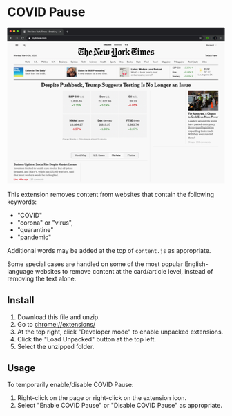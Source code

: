 # COVID Pause

![nytimes.com](images/covidpause.gif)

This extension removes content from websites that contain the following keywords:

* "COVID"
* "corona" or "virus",
* "quarantine"
* "pandemic"

Additional words may be added at the top of `content.js` as appropriate.

Some special cases are handled on some of the most popular English-language websites to remove content at the card/article level, instead of removing the text alone.

## Install

1. Download this file and unzip.
2. Go to [chrome://extensions/](chrome://extensions/)
3. At the top right, click "Developer mode" to enable unpacked extensions.
4. Click the "Load Unpacked" button at the top left.
5. Select the unzipped folder.

## Usage

To temporarily enable/disable COVID Pause:

1. Right-click on the page or right-click on the extension icon.
2. Select "Enable COVID Pause" or "Disable COVID Pause" as appropriate.